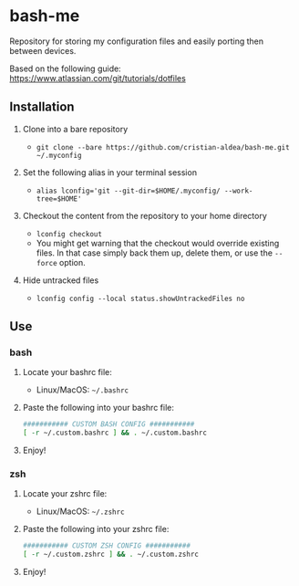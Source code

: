 # bash-me

Repository for storing my configuration files and easily porting then between devices.

Based on the following guide: <https://www.atlassian.com/git/tutorials/dotfiles>

## Installation

1. Clone into a bare repository

   - `git clone --bare https://github.com/cristian-aldea/bash-me.git ~/.myconfig`

2. Set the following alias in your terminal session

   - `alias lconfig='git --git-dir=$HOME/.myconfig/ --work-tree=$HOME'`

3. Checkout the content from the repository to your home directory

   - `lconfig checkout`
   - You might get warning that the checkout would override existing files. In that case simply back them up, delete them, or use the `--force` option.

4. Hide untracked files

   - `lconfig config --local status.showUntrackedFiles no`

## Use

### bash

1. Locate your bashrc file:

   - Linux/MacOS: `~/.bashrc`

2. Paste the following into your bashrc file:

   ```bash
   ########### CUSTOM BASH CONFIG ###########
   [ -r ~/.custom.bashrc ] && . ~/.custom.bashrc
   ```

3. Enjoy!

### zsh

1. Locate your zshrc file:
   - Linux/MacOS: `~/.zshrc`
2. Paste the following into your zshrc file:

   ```zsh
   ########### CUSTOM ZSH CONFIG ###########
   [ -r ~/.custom.zshrc ] && . ~/.custom.zshrc
   ```

3. Enjoy!
